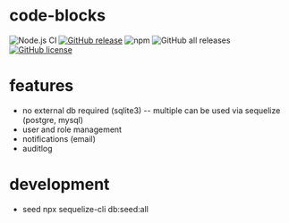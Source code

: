 # code-blocks

![Node.js CI](https://github.com/MattEagle95/code-blocks/workflows/Node.js%20CI/badge.svg)
[![GitHub release](https://img.shields.io/github/release/MattEagle95/code-blocks.svg)](https://github.com/MattEagle95/code-blocks/releases/)
![npm](https://img.shields.io/npm/dw/socket.io)
![GitHub all releases](https://img.shields.io/github/downloads/matteagle95/code-blocks/total)
[![GitHub license](https://img.shields.io/github/license/Naereen/StrapDown.js.svg)](https://github.com/Naereen/StrapDown.js/blob/master/LICENSE)

# features
- no external db required (sqlite3)
-- multiple can be used via sequelize (postgre, mysql)
- user and role management
- notifications (email)
- auditlog

# development
- seed npx sequelize-cli db:seed:all
